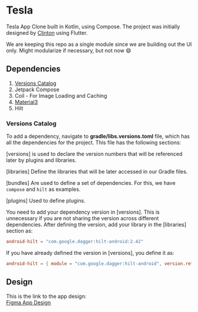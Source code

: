 # Tesla

Tesla App Clone built in Kotlin, using Compose. The project was initially designed by [Clinton](https://twitter.com/KChienja/status/1563932565442109442) using Flutter.

We are keeping this repo as a single module since we are building out the UI only. Might modularize if necessary, but not now :smile:

## Dependencies

1. [Versions Catalog](https://docs.gradle.org/current/userguide/platforms.html#sub:version-catalog)
2. Jetpack Compose
3. Coil - For Image Loading and Caching
4. [Material3](https://m3.material.io/libraries/mdc-android/getting-started)
5. Hilt

### Versions Catalog

To add a dependency, navigate to **gradle/libs.versions.toml** file, which has all the dependencies for the project. This file has the following sections:

[versions] is used to declare the version numbers that will be referenced later by plugins and libraries.

[libraries] Define the libraries that will be later accessed in our Gradle files.

[bundles] Are used to define a set of dependencies. For this, we have `compose` and `hilt` as examples.

[plugins] Used to define plugins.

You need to add your dependency version in [versions]. This is unnecessary if you are not sharing the version across different dependencies. After defining the version, add your library in the [libraries] section as:

```toml
android-hilt = "com.google.dagger:hilt-android:2.42"
```

If you have already defined the version in [versions], you define it as:

```toml
android-hilt = { module = "com.google.dagger:hilt-android", version.ref = "hilt" }
```

## Design

This is the link to the app design:  
[Figma App Design](https://t.co/5tTiNQueMv)
